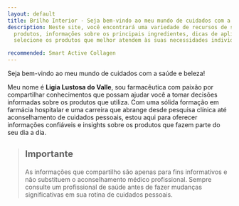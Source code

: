 ```yaml
---
layout: default
title: Brilho Interior - Seja bem-vindo ao meu mundo de cuidados com a saúde e beleza! 
description: Neste site, você encontrará uma variedade de recursos de saúde e beleza, incluindo análises aprofundadas de
  produtos, informações sobre os principais ingredientes, dicas de aplicação e orientações sobre como prepará-los
  selecione os produtos que melhor atendem às suas necessidades individuais.

recommended: Smart Active Collagen
---
```


Seja bem-vindo ao meu mundo de cuidados com a saúde e beleza!

Meu nome é **Ligia Lustosa do Valle**, sou farmacêutica com paixão por compartilhar conhecimentos
que possam ajudar você a tomar decisões informadas sobre os produtos que utiliza.
Com uma sólida formação em farmácia hospitalar e uma carreira que abrange desde pesquisa clínica
até aconselhamento de cuidados pessoais, estou aqui para oferecer informações confiáveis e insights
sobre os produtos que fazem parte do seu dia a dia.


> <h3 style="font-size:20px"><span style="color:#3498db" class="ion-information-circled"></span> Importante</h3>
> As informações que compartilho são apenas para fins informativos e não substituem o
> aconselhamento médico profissional. Sempre consulte um profissional de saúde antes de fazer mudanças
> significativas em sua rotina de cuidados pessoais.